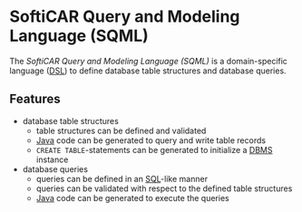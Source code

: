 # SoftiCAR Query and Modeling Language (SQML)

The _SoftiCAR Query and Modeling Language (SQML)_ is a domain-specific language ([DSL](https://en.wikipedia.org/wiki/Domain-specific_language)) to define database table structures and database queries.

## Features

- database table structures
  - table structures can be defined and validated
  - [Java](https://en.wikipedia.org/wiki/Java) code can be generated to query and write table records
  - `CREATE TABLE`-statements can be generated to initialize a [DBMS](https://en.wikipedia.org/wiki/Database) instance
- database queries
  - queries can be defined in an [SQL](https://en.wikipedia.org/wiki/SQL)-like manner
  - queries can be validated with respect to the defined table structures
  - [Java](https://en.wikipedia.org/wiki/Java) code can be generated to execute the queries
